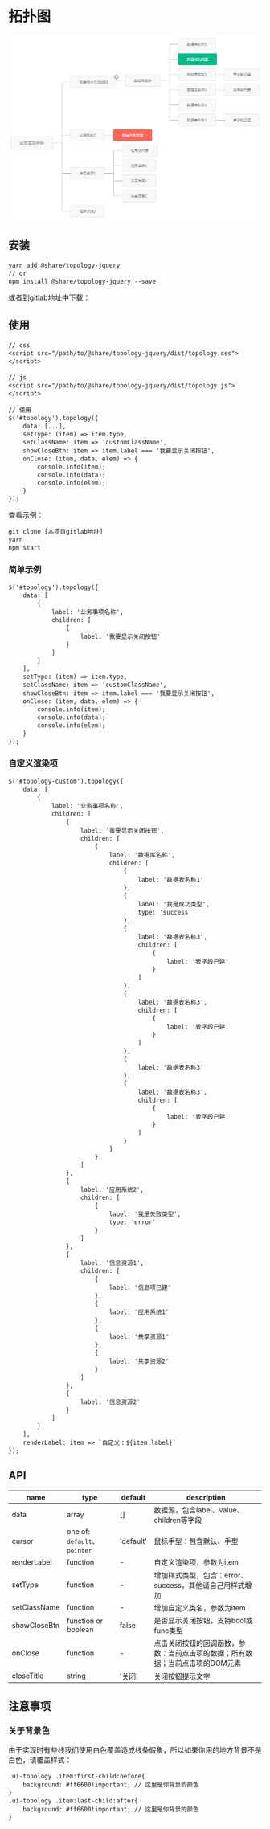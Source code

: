 # 拓扑图

![demo](example/demo.png)

## 安装

````
yarn add @share/topology-jquery
// or
npm install @share/topology-jquery --save
````

或者到gitlab地址中下载：

## 使用

````
// css
<script src="/path/to/@share/topology-jquery/dist/topology.css"></script>

// js
<script src="/path/to/@share/topology-jquery/dist/topology.js"></script>

// 使用
$('#topology').topology({
    data: [...],
    setType: (item) => item.type,
    setClassName: item => 'customClassName',
    showCloseBtn: item => item.label === '我要显示关闭按钮',
    onClose: (item, data, elem) => {
        console.info(item);
        console.info(data);
        console.info(elem);
    }
});
````

查看示例：

````
git clone [本项目gitlab地址]
yarn
npm start
````

### 简单示例

````
$('#topology').topology({
    data: [
        {
            label: '业务事项名称',
            children: [
                {
                    label: '我要显示关闭按钮'
                }
            ]
        }
    ],
    setType: (item) => item.type,
    setClassName: item => 'customClassName',
    showCloseBtn: item => item.label === '我要显示关闭按钮',
    onClose: (item, data, elem) => {
        console.info(item);
        console.info(data);
        console.info(elem);
    }
});
````

### 自定义渲染项

````
$('#topology-custom').topology({
    data: [
        {
            label: '业务事项名称',
            children: [
                {
                    label: '我要显示关闭按钮',
                    children: [
                        {
                            label: '数据库名称',
                            children: [
                                {
                                    label: '数据表名称1'
                                },
                                {
                                    label: '我是成功类型',
                                    type: 'success'
                                },
                                {
                                    label: '数据表名称3',
                                    children: [
                                        {
                                            label: '表字段已建'
                                        }
                                    ]
                                },
                                {
                                    label: '数据表名称3',
                                    children: [
                                        {
                                            label: '表字段已建'
                                        }
                                    ]
                                },
                                {
                                    label: '数据表名称3'
                                },
                                {
                                    label: '数据表名称3',
                                    children: [
                                        {
                                            label: '表字段已建'
                                        }
                                    ]
                                }
                            ]
                        }
                    ]
                },
                {
                    label: '应用系统2',
                    children: [
                        {
                            label: '我是失败类型',
                            type: 'error'
                        }
                    ]
                },
                {
                    label: '信息资源1',
                    children: [
                        {
                            label: '信息项已建'
                        },
                        {
                            label: '应用系统1'
                        },
                        {
                            label: '共享资源1'
                        },
                        {
                            label: '共享资源2'
                        }
                    ]
                },
                {
                    label: '信息资源2'
                }
            ]
        }
    ],
    renderLabel: item => `自定义：${item.label}`
});
````

## API 

name | type | default | description
--- | --- | --- | --- |
data | array | [] | 数据源，包含label、value、children等字段
cursor | one of: `default`、`pointer` | 'default' | 鼠标手型：包含默认、手型
renderLabel | function | - | 自定义渲染项，参数为item
setType | function | - | 增加样式类型，包含：error、success，其他请自己用样式增加
setClassName | function | - | 增加自定义类名，参数为item
showCloseBtn | function or boolean | false | 是否显示关闭按钮，支持bool或func类型
onClose | function | - | 点击关闭按钮的回调函数，参数：当前点击项的数据；所有数据；当前点击项的DOM元素
closeTitle | string | '关闭' | 关闭按钮提示文字

## 注意事项

### 关于背景色

由于实现时有些线我们使用白色覆盖造成线条假象，所以如果你用的地方背景不是白色，请覆盖样式：

````
.ui-topology .item:first-child:before{
    background: #ff6600!important; // 这里是你背景的颜色
}
.ui-topology .item:last-child:after{
    background: #ff6600!important; // 这里是你背景的颜色
}
````
